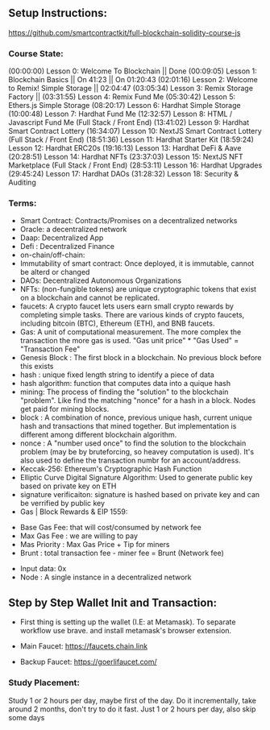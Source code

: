 ## Setup Instructions:
https://github.com/smartcontractkit/full-blockchain-solidity-course-js

### Course State:

(00:00:00) Lesson 0: Welcome To Blockchain || Done
(00:09:05) Lesson 1: Blockchain Basics || On 41:23 || On 01:20:43
(02:01:16) Lesson 2: Welcome to Remix! Simple Storage || 02:04:47
(03:05:34) Lesson 3: Remix Storage Factory || 
(03:31:55) Lesson 4: Remix Fund Me
(05:30:42) Lesson 5: Ethers.js Simple Storage
(08:20:17) Lesson 6: Hardhat Simple Storage
(10:00:48) Lesson 7: Hardhat Fund Me
(12:32:57) Lesson 8: HTML / Javascript Fund Me (Full Stack / Front End)
(13:41:02) Lesson 9: Hardhat Smart Contract Lottery
(16:34:07) Lesson 10: NextJS Smart Contract Lottery (Full Stack / Front End)
(18:51:36) Lesson 11: Hardhat Starter Kit
(18:59:24) Lesson 12: Hardhat ERC20s
(19:16:13) Lesson 13: Hardhat DeFi & Aave
(20:28:51) Lesson 14: Hardhat NFTs 
(23:37:03) Lesson 15: NextJS NFT Marketplace (Full Stack / Front End)
(28:53:11) Lesson 16: Hardhat Upgrades
(29:45:24) Lesson 17: Hardhat DAOs
(31:28:32) Lesson 18: Security & Auditing 

### Terms:
* Smart Contract: Contracts/Promises on a decentralized networks
* Oracle: a decentralized network
* Daap: Decentralized App
* Defi : Decentralized Finance
* on-chain/off-chain:
* Immutability of smart contract: Once deployed, it is immutable, cannot be alterd or changed
* DAOs: Decentralized Autonomous Organizations
* NFTs: (non-fungible tokens) are unique cryptographic tokens that exist on a blockchain and cannot be replicated.
* faucets: A crypto faucet lets users earn small crypto rewards by completing simple tasks. There are various kinds of crypto faucets, including bitcoin (BTC), Ethereum (ETH), and BNB faucets.
* Gas: A unit of computational measurement. The more complex the transaction the more gas is used. "Gas unit price" * "Gas Used" = "Transaction Fee"
* Genesis Block : The first block in a blockchain. No previous block before this exists
* hash : unique fixed length string to identify a piece of data
* hash algorithm: function that computes data into a quique hash
* mining: The process of finding the "solution" to the blockchain "problem". Like find the matching "nonce" for a hash in a block. Nodes get paid for mining blocks.
* block : A combination of nonce, previous unique hash, current unique hash and transactions that mined together. But implementation is different among different blockchain algorithm.
* nonce : A "number used once" to find the solution to the blockchain problem (may be by bruteforcing, so heavey computation is used). It's also used to define the transaction numbr for an account/address.
* Keccak-256: Ethereum's Cryptographic Hash Function
* Elliptic Curve Digital Signature Algorithm: Used to generate public key based on private key on ETH
* signature verificaiton: signature is hashed based on private key and can be verrified by public key
* Gas | Block Rewards & EIP 1559:
 - Base Gas Fee: that will cost/consumed by network fee
 - Max Gas Fee : we are willing to pay
 - Mas Priority : Max Gas Price + Tip for miners
 - Brunt : total transaction fee - miner fee = Brunt (Network fee)

* Input data: 0x
* Node : A single instance in a decentralized network
## Step by Step Wallet Init and Transaction:
* First thing is setting up the wallet (I.E: at Metamask). To separate workflow use brave. and install metamask's browser extension. 

* Main Faucet: https://faucets.chain.link

* Backup Faucet: https://goerlifaucet.com/

### Study Placement:
Study 1 or 2 hours per day, maybe first of the day. Do it incrementally, take around 2 months, don't try to do it fast. Just 1 or 2 hours per day, also skip some days